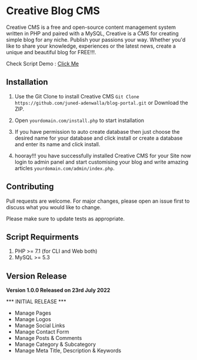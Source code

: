 # Creative Blog CMS

Creative CMS is a free and open-source content management system written in PHP and paired with a MySQL, Creative is a CMS for creating simple blog for any niche. Publish your passions your way. Whether you'd like to share your knowledge, experiences or the latest news, create a unique and beautiful blog for FREE!!!.

Check Script Demo : <a href="https://thepager.in/">Click Me</a>

## Installation

1) Use the Git Clone to install Creative CMS ```Git Clone https://github.com/juned-adenwalla/blog-portal.git``` or Download the ZIP.

2) Open ```yourdomain.com/install.php``` to start installation

3) If you have permission to auto create database then just choose the desired name for your database and click install or create a database and enter its name and click install.

4) hooray!!! you have successfully installed Creative CMS for your Site now login to admin panel and start customising your blog and write amazing articles ```yourdomain.com/admin/index.php```.


## Contributing
Pull requests are welcome. For major changes, please open an issue first to discuss what you would like to change.

Please make sure to update tests as appropriate.

## Script Requirments
1) PHP >= 7.1 (for CLI and Web both)
2) MySQL >= 5.3

## Version Release

<strong>Version 1.0.0 Released on 23rd July 2022</strong>

*** INITIAL RELEASE ***
* Manage Pages
* Manage Logos
* Manage Social Links
* Manage Contact Form
* Manage Posts & Comments
* Manage Category & Subcategory
* Manage Meta Title, Description & Keywords
